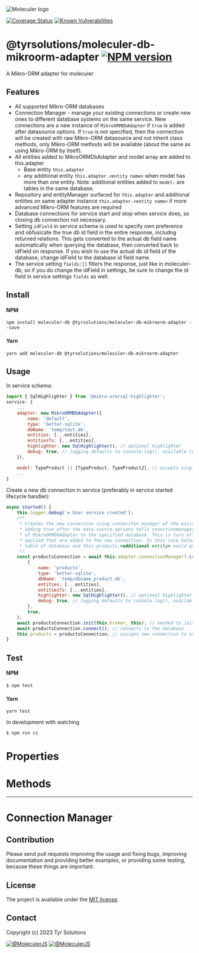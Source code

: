 ![Moleculer logo](http://moleculer.services/images/banner.png)

<!-- [![Build Status](https://travis-ci.org/tyrsolution/moleculer-db-mikroorm-adapter.svg?branch=master)](https://travis-ci.org/tyrsolution/moleculer-db-mikroorm-adapter) -->
[![Coverage Status](https://coveralls.io/repos/github/tyrsolution/moleculer-db-mikroorm-adapter/badge.svg?branch=master)](https://coveralls.io/github/tyrsolution/moleculer-db-mikroorm-adapter?branch=master)
[![Known Vulnerabilities](https://snyk.io/test/github/tyrsolution/moleculer-db-mikroorm-adapter/badge.svg)](https://snyk.io/test/github/tyrsolution/moleculer-db-mikroorm-adapter)

# @tyrsolutions/moleculer-db-mikroorm-adapter [![NPM version](https://img.shields.io/npm/v/@tyrsolutions/moleculer-db-mikroorm-adapter.svg)](https://www.npmjs.com/package/@tyrsolutions/moleculer-db-mikroorm-adapter)
A Mikro-ORM adapter for moleculer


## Features

- All supported Mikro-ORM databases
- Connection Manager - manage your existing connections or create new ones to different database systems on the same service. New connections are a new instance of ```MikroORMDbAdapter``` if ```true``` is added after datasource options. If ```true``` is not specified, then the connection will be created with raw Mikro-ORM datasource and not inherit class methods, only Mikro-ORM methods will be available (about the same as using Mikro-ORM by itself).
- All entities added to MikroORMDbAdapter and model array are added to this.adapter
  - Base entity ```this.adapter```
  - any additional entity ```this.adapter.<entity name>``` when model has more than one entity. Note: additional entities added to ```model:``` are tables in the same database.
- Repository and entityManager surfaced for ```this.adapter``` and additional entities on same adapter instance  ```this.adapter.<entity name>``` if more advanced Mikro-ORM features are required
- Database connections for service start and stop when service does, so closing db connection not necessary.
- Setting ```idField``` in service schema is used to specify own preference and obfusicate the true db id field in the entire response, includng returned relations. This gets converted to the actual db field name automatically when querying the database, then converted back to idField on response. If you wish to use the actual db id field of the database, change idField to the database id field name.
- The service setting ```fields:[]``` filters the response, just like in moleculer-db, so if you do change the idField in settings, be sure to change the id field in service settings ```fields``` as well.

## Install
#### NPM
```
npm install moleculer-db @tyrsolutions/moleculer-db-mikroorm-adapter --save
```
#### Yarn
```
yarn add moleculer-db @tyrsolutions/moleculer-db-mikroorm-adapter
```

## Usage

In service schema:
```js
import { SqlHighlighter } from '@mikro-orm/sql-highlighter';
service: {
    ...
    adapter: new MikroORMDbAdapter({
        name: 'default',
        type: 'better-sqlite',
        dbName: 'temp/test.db',
        entities: [...entities],
		entitiesTs: [...entities],
        highlighter: new SqlHighlighter(), // optional highlighter
		debug: true, // logging defaults to console.log(), available logger namespaces: 'query' | 'query-params' | 'discovery' | 'info'
    }),

    model: TypeProduct || [TypeProduct, TypeProduct2], // accepts single entity or array of entities.
    ...
}
```

Create a new db connection in service (preferably in service started lifecycle handler):
```js
async started() {
    this.logger.debug('♻ User service created');
    /**
     * Creates the new connection using conneciton manager of the existing adapter in service,
     * adding true after the data source options tells connctionmanager to create a new instance
     * of MikroORMDbAdapter to the specified database. This in turn allows the new connection to have multiple entities (db tables)
     * applied that are added to the new connection. In this case below this.products would query the ProductEntity
     * table of database and this.products.<additional entity> would query that table in teh same db.
     */
    const productsConnection = await this.adapter.connectionManager?.create(
        {
            name: 'products',
            type: 'better-sqlite',
            dbName: `temp/dbname_product.db`,
            entities: [...entities],
            entitiesTs: [...entities],
            highlighter: new SqlHighlighter(), // optional highlighter
            debug: true, // logging defaults to console.log(), available logger namespaces: 'query' | 'query-params' | 'discovery' | 'info'
        },
        true,
    );
    await productsConnection.init(this.broker, this); // needed to initialize the conection with broker and service
    await productsConnection.connect(); // connects to the database
    this.products = productsConnection; // assigns new connection to service and can be called with this.products
}
```

## Test
#### NPM
```
$ npm test
```
#### Yarn
```
yarn test
```

In development with watching

```
$ npm run ci
```

# Properties

<!-- AUTO-CONTENT-START:PROPERTIES -->

<!-- AUTO-CONTENT-END:PROPERTIES -->

<!-- AUTO-CONTENT-TEMPLATE:PROPERTIES
{{#each this}}
## `{{name}}` {{#each badges}}{{this}} {{/each}}
{{#since}}
_<sup>Since: {{this}}</sup>_
{{/since}}

{{description}}

### Parameters
| Property | Type | Default | Description |
| -------- | ---- | ------- | ----------- |
{{#each params}}
| `{{name}}` | {{type}} | {{defaultValue}} | {{description}} |
{{/each}}
{{^params}}
*No input parameters.*
{{/params}}

{{#returns}}
### Results
**Type:** {{type}}

{{description}}
{{/returns}}

{{#hasExamples}}
### Examples
{{#each examples}}
{{this}}
{{/each}}
{{/hasExamples}}

{{/each}}
-->

# Methods

<!-- AUTO-CONTENT-START:METHODS -->

<!-- AUTO-CONTENT-END:METHODS -->

<!-- AUTO-CONTENT-TEMPLATE:METHODS
{{#each this}}
## `{{name}}` {{#each badges}}{{this}} {{/each}}
{{#since}}
_<sup>Since: {{this}}</sup>_
{{/since}}

{{description}}

### Parameters
| Property | Type | Default | Description |
| -------- | ---- | ------- | ----------- |
{{#each params}}
| `{{name}}` | {{type}} | {{defaultValue}} | {{description}} |
{{/each}}
{{^params}}
*No input parameters.*
{{/params}}

{{#returns}}
### Results
**Type:** {{type}}

{{description}}
{{/returns}}

{{#hasExamples}}
### Examples
{{#each examples}}
{{this}}
{{/each}}
{{/hasExamples}}

{{/each}}
-->

***

# Connection Manager

<!-- AUTO-CONTENT-START:CONNECTIONMANAGER -->

<!-- AUTO-CONTENT-END:CONNECTIONMANAGER -->

<!-- AUTO-CONTENT-TEMPLATE:CONNECTIONMANAGER
{{#each this}}
## `{{name}}` {{#each badges}}{{this}} {{/each}}
{{#since}}
_<sup>Since: {{this}}</sup>_
{{/since}}

{{description}}

### Parameters
| Property | Type | Default | Description |
| -------- | ---- | ------- | ----------- |
{{#each params}}
| `{{name}}` | {{type}} | {{defaultValue}} | {{description}} |
{{/each}}
{{^params}}
*No input parameters.*
{{/params}}

{{#returns}}
### Results
**Type:** {{type}}

{{description}}
{{/returns}}

{{#hasExamples}}
### Examples
{{#each examples}}
{{this}}
{{/each}}
{{/hasExamples}}

{{/each}}
-->



## Contribution
Please send pull requests improving the usage and fixing bugs, improving documentation and providing better examples, or providing some testing, because these things are important.

## License
The project is available under the [MIT license](https://tldrlegal.com/license/mit-license).

## Contact
Copyright (c) 2023 Tyr Soluitons

[![@MoleculerJS](https://img.shields.io/badge/github-moleculerjs-green.svg)](https://github.com/moleculerjs) [![@MoleculerJS](https://img.shields.io/badge/twitter-MoleculerJS-blue.svg)](https://twitter.com/MoleculerJS)
